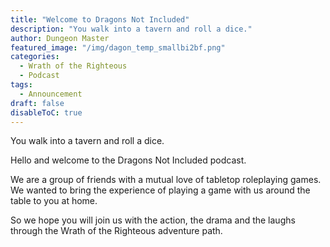 ```yaml
---
title: "Welcome to Dragons Not Included"
description: "You walk into a tavern and roll a dice."
author: Dungeon Master
featured_image: "/img/dagon_temp_smallbi2bf.png"
categories:
  - Wrath of the Righteous
  - Podcast
tags:
  - Announcement
draft: false
disableToC: true
---
```


You walk into a tavern and roll a dice.

Hello and welcome to the Dragons Not Included podcast.

We are a group of friends with a mutual love of tabletop roleplaying games. We wanted to bring the experience of playing a game with us around the table to you at home.

So we hope you will join us with the action, the drama and the laughs through the Wrath of the Righteous adventure path.

